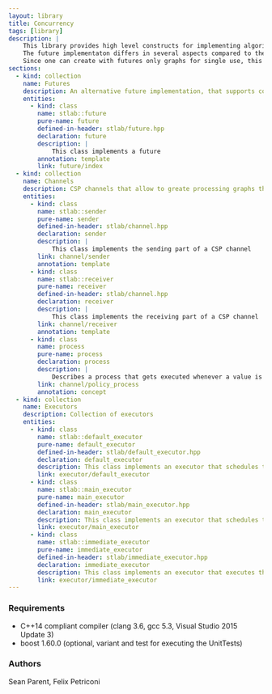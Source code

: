 ```yaml
---
layout: library
title: Concurrency
tags: [library]
description: |
    This library provides high level constructs for implementing algorithms that eases the use of multiple CPU cores while minimizing the contention.
    The future implementaton differs in several aspects compared to the C++11/14/17 standard futures: It provides continuations and joins, which were just added in a C++17 TS. But more important this futures propagate values through the graph and not futures. This allows an easy way of creating splits. That means a single future can have multiple continuations into different directions. An other important difference is that the futures support cancellation. So if one is not anymore interested in the result of a future, then one can destroy the future without the need to wait that the future is fullfilled, as it is the case with std::future (and boost::future). An already started future will run until its end, but will not trigger any continuation. So in all these cases, all chained continuations will never be triggered. Additionally the future interface is designed in a way, that one can use build in or custom build executors. 
    Since one can create with futures only graphs for single use, this library provides as well channels. With these channels one can build graphs, that can be used for multiple invocations.
sections:
  - kind: collection
    name: Futures
    description: An alternative future implementation, that supports continuations, splits and joins.
    entities:
      - kind: class
        name: stlab::future
        pure-name: future
        defined-in-header: stlab/future.hpp
        declaration: future
        description: |
            This class implements a future
        annotation: template
        link: future/index
  - kind: collection
    name: Channels
    description: CSP channels that allow to greate processing graphs that execute the tasks on dedicated executors. It is possible to split, join, zip and merge channels. Each processing node is associated with a [process](channel/policy_process). 
    entities:
      - kind: class
        name: stlab::sender
        pure-name: sender
        defined-in-header: stlab/channel.hpp
        declaration: sender
        description: |
            This class implements the sending part of a CSP channel
        link: channel/sender
        annotation: template
      - kind: class
        name: stlab::receiver
        pure-name: receiver
        defined-in-header: stlab/channel.hpp
        declaration: receiver
        description: |
            This class implements the receiving part of a CSP channel
        link: channel/receiver
        annotation: template
      - kind: class
        name: process
        pure-name: process
        declaration: process
        description: |
            Describes a process that gets executed whenever a value is passed into the channel
        link: channel/policy_process
        annotation: concept
  - kind: collection
    name: Executors
    description: Collection of executors
    entities:
      - kind: class
        name: stlab::default_executor
        pure-name: default_executor
        defined-in-header: stlab/default_executor.hpp
        declaration: default_executor
        description: This class implements an executor that schedules the tasks on a thread pool
        link: executor/default_executor
      - kind: class
        name: stlab::main_executor
        pure-name: main_executor
        defined-in-header: stlab/main_executor.hpp
        declaration: main_executor
        description: This class implements an executor that schedules the tasks on the main loop
        link: executor/main_executor
      - kind: class
        name: stlab::immediate_executor
        pure-name: immediate_executor
        defined-in-header: stlab/immediate_executor.hpp
        declaration: immediate_executor
        description: This class implements an executor that executes the task immediately
        link: executor/immediate_executor
---
```


### Requirements ###

* C++14 compliant compiler (clang 3.6, gcc 5.3, Visual Studio 2015 Update 3)
* boost 1.60.0 (optional, variant and test for executing the UnitTests)

### Authors ###
Sean Parent, Felix Petriconi
